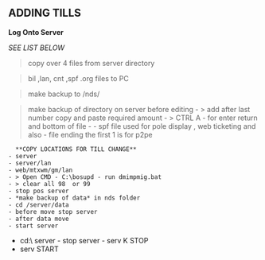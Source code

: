 ## ADDING TILLS ##

**Log Onto Server**

*SEE LIST BELOW*

> copy over 4 files from server directory

> bil ,lan, cnt ,spf .org files to  PC

> make backup to /nds/

> make backup of directory on server before editing
	- > add after last number copy and paste required amount
	- > CTRL A - for enter return and bottom of file
	-
	- spf file used for pole display , web ticketing and also
	- file ending the first 1 is for p2pe
	  
	  **COPY LOCATIONS FOR TILL CHANGE**
	- server
	- server/lan
	- web/mtxwm/gm/lan
	- > Open CMD - C:\bosupd - run dmimpmig.bat
	- > clear all 98  or 99
	- stop pos server
	- *make backup of data* in nds folder
	- cd /server/data
	- before move stop server
	- after data move
	- start server
- cd:\ server - stop server - serv K STOP
- serv START